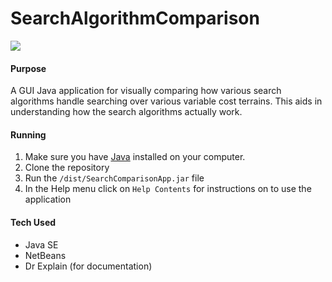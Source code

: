 # SearchAlgorithmComparison

![](https://user-images.githubusercontent.com/9145108/43987344-c809e802-9ce4-11e8-8fa8-ffa93c75cee4.jpg)

#### Purpose

A GUI Java application for visually comparing how various search algorithms handle searching over various variable cost terrains.  This aids in understanding how the search algorithms actually work.  

#### Running

1. Make sure you have [Java](https://java.com/en/download/) installed on your computer. 
1. Clone the repository
1. Run the `/dist/SearchComparisonApp.jar` file
1. In the Help menu click on `Help Contents` for instructions on to use the application

#### Tech Used

* Java SE
* NetBeans
* Dr Explain (for documentation)
